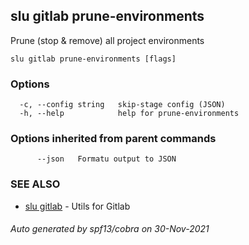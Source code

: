## slu gitlab prune-environments

Prune (stop & remove) all project environments

```
slu gitlab prune-environments [flags]
```

### Options

```
  -c, --config string   skip-stage config (JSON)
  -h, --help            help for prune-environments
```

### Options inherited from parent commands

```
      --json   Formatu output to JSON
```

### SEE ALSO

* [slu gitlab](slu_gitlab.md)	 - Utils for Gitlab

###### Auto generated by spf13/cobra on 30-Nov-2021
